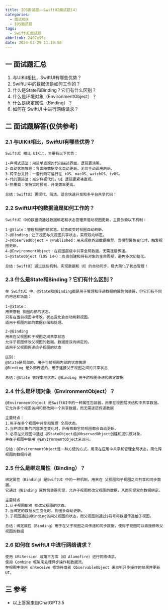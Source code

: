 ```yaml
---
title: IOS面试题——SwiftUI面试题(4)
categories:
  - 面试相关
  - IOS面试题
tags:
  - SwiftUI面试题
abbrlink: 2467e95c
date: 2024-03-29 11:19:58
---
```

## 一 面试题汇总

1. 与UIKit相比，SwiftUI有哪些优势？
2. SwiftUI中的数据流是如何工作的？
3. 什么是State和Binding？它们有什么区别？
4. 什么是环境对象（EnvironmentObject）？
5. 什么是绑定属性（Binding）？<!--more-->
6. 如何在 SwiftUI 中进行网络请求？

## 二 面试题解答(仅供参考)

### 2.1 与UIKit相比，SwiftUI有哪些优势？

```
SwiftUI 相比 UIKit，主要有以下优势：

1-声明式语法：用简单直观的代码描述界面，逻辑更清晰。
2-自动状态管理：界面随数据变化自动更新，无需手动调用刷新。
3-跨平台支持：一套代码可运行在 iOS、macOS、watchOS、tvOS。
4-代码更简洁：减少样板代码，UI 逻辑更紧凑直观。
5-热重载：支持实时预览，开发效率更高。

总结：SwiftUI 更现代、简洁，适合快速开发和多平台共享代码！
```

### 2.2 SwiftUI中的数据流是如何工作的？

```
SwiftUI 中的数据流通过数据绑定和状态管理来驱动视图更新，主要依赖以下机制：

1-@State：管理视图内部状态，状态改变时视图自动刷新。
2-@Binding：让子视图与父视图共享状态，实现双向绑定。
3-@ObservedObject + @Published：用来观察外部数据模型，当模型属性变化时，触发视图更新。
4-@EnvironmentObject：在视图层级中共享全局数据，无需逐层传递。
5-@StateObject（iOS 14+）：负责创建和持有对象的生命周期，避免多次初始化。

总结：SwiftUI 通过这些机制，实现数据和 UI 的自动同步，极大简化了状态管理！
```

### 2.3 什么是State和Binding？它们有什么区别？

```
在 SwiftUI 中，@State和@Binding都是用于管理和传递数据的属性包装器，但它们有不同的用途和功能：

1-@State：
用来管理 视图内部的状态。
只有在当前视图中修改，状态变化会自动刷新视图。
适用于视图内部的数据存储和处理。

2-@Binding
用来在父视图和子视图之间共享状态
允许子视图修改父视图的数据，数据是双向绑定的。
适用于父视图传递给子视图的状态

区别：
@State是局部的，用于当前视图内部的状态管理
@Binding 是外部传递的，用于连接父子视图之间的共享状态

总结：@State 管理本地状态，@Binding 用于跨视图传递和绑定数据
```

### 2.4 什么是环境对象（EnvironmentObject）？

```
@EnvironmentObject 是SwiftUI中的一种属性包装器，用来在视图层次结构中共享数据。
它允许多个视图访问和修改同一个共享数据，而无需逐层传递数据

主要特点：
1.用于在多个视图中共享和管理 全局状态。
2.当环境对象的内容发生变化时，所有依赖它的视图都会自动更新。
3.必须在父视图中通过 @StateObject或@ObservedObject创建和提供该对象，
并在子视图中使用 @EnvironmentObject来访问。

总结：@EnvironmentObject是一种方便的方式，用来在应用中共享和管理全局状态，简化跨视图的数据传递
```
### 2.5 什么是绑定属性（Binding）？

```
绑定属性（Binding）是SwiftUI 中的一种机制，用来在 父视图和子视图之间共享和同步数据。
它通过 @Binding 属性包装器实现，允许子视图修改父视图的数据，从而实现双向数据绑定。

主要特点
1.让子视图能够 修改父视图的状态。
2.当绑定的数据发生变化时，视图会自动更新。
3.子视图通过@Binding访问父视图的状态，而父视图则通过$符号将数据传递给子视图。

总结：绑定属性（Binding）用于在父子视图之间传递和同步数据，使得子视图可以直接修改父视图的数据
```
### 2.6 如何在 SwiftUI 中进行网络请求？

```
使用 URLSession 或第三方库（如 Alamofire）进行网络请求。
使用 Combine 框架来处理异步操作和数据流。
在视图中使用 onReceive 修饰符或者 ObservableObject 来监听异步操作的结果并更新 UI。
```

## 三 参考

* 以上答案来自ChatGPT3.5

